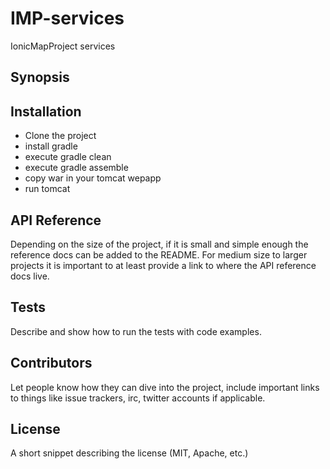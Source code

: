 # IMP-services
IonicMapProject services
## Synopsis


## Installation

* Clone the project 
* install gradle 
* execute gradle clean
* execute gradle assemble 
* copy war in your tomcat wepapp
* run tomcat 

## API Reference

Depending on the size of the project, if it is small and simple enough the reference docs can be added to the README. For medium size to larger projects it is important to at least provide a link to where the API reference docs live.

## Tests

Describe and show how to run the tests with code examples.

## Contributors

Let people know how they can dive into the project, include important links to things like issue trackers, irc, twitter accounts if applicable.

## License

A short snippet describing the license (MIT, Apache, etc.)
